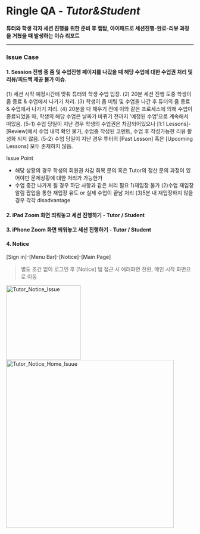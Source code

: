 # Ringle QA - *Tutor&Student*
**튜터와 학생 각자 세션 진행을 위한 준비 후 랩탑, 아이패드로 세션진행-완료-리뷰 과정을 거쳤을 때 발생하는 이슈 리포트**

-----


### **Issue Case**
#### 1. Session 진행 중 줌 및 수업진행 페이지를 나갔을 때 해당 수업에 대한 수업권 처리 및 리뷰/피드백 제공 불가 이슈. 
(1) 세션 시작 예정시간에 맞춰 튜터와 학생 수업 입장. 
(2) 20분 세션 진행 도중 학생이 줌 종료 & 수업에서 나가기 처리. 
(3) 학생이 줌 미팅 및 수업을 나간 후 튜터의 줌 종료 & 수업에서 나가기 처리. 
(4) 20분을 다 채우기 전에 이와 같은 프로세스에 의해 수업이 종료되었을 때, 학생의 해당 수업은 날짜가 바뀌기 전까지 '예정된 수업'으로 계속해서 떠있음. 
(5-1) 수업 당일이 지난 경우 학생의 수업권은 차감되어있으나 [1:1 Lessons]-[Review]에서 수업 내역 확인 불가, 수업중 작성된 코멘트, 수업 후 작성가능한 리뷰 활성화 되지 않음. 
(5-2) 수업 당일이 지난 경우 튜터의 [Past Lesson] 혹은 [Upcoming Lessons] 모두 존재하지 않음. 

Issue Point 
- 해당 상황의 경우 학생의 회원권 차감 회복 문의 혹은 Tutor의 정산 문의 과정이 있어야만 문제상황에 대한 처리가 가능한가
- 수업 중간 나가게 될 경우 하단 사항과 같은 처리 필요
1)재입장 불가 (2)수업 재입장 알림 팝업을 통한 재입장 유도 or 실제 수업이 끝남 처리 (3)5분 내 재입장하지 않을 경우 각각 disadvantage

#### 2. iPad Zoom 화면 띄워놓고 세션 진행하기 - Tutor / Student




#### 3. iPhone Zoom 화면 띄워놓고 세션 진행하기 - Tutor / Student




#### 4. Notice

[Sign in]-[Menu Bar]-[Notice]-[Main Page]

> 별도 조건 없이 로그인 후 [Notice] 탭 접근 시 에러화면 전환, 메인 시작 화면으로 이동

<img width="200" alt="Tutor_Notice_Issue" src="https://user-images.githubusercontent.com/93983402/140917691-d440bdbd-df56-44ba-92ee-c44ce8e2279a.png">  <img width="450" alt="Tutor_Notice_Home_Isuue" src="https://user-images.githubusercontent.com/93983402/140917717-2f917790-cbd7-4511-9cc5-3d86b3d03782.png" >
